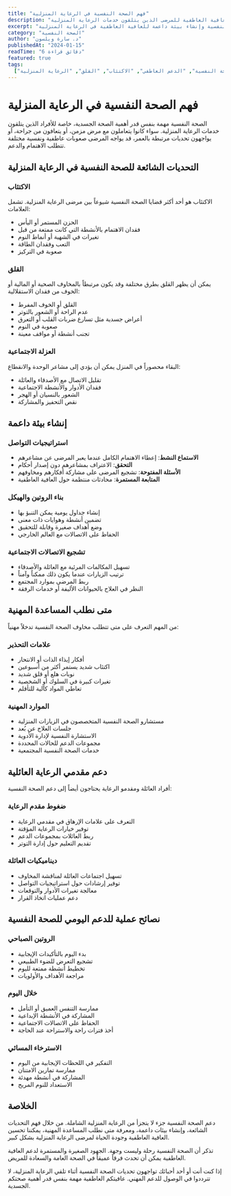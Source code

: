 ```yaml
---
title: "فهم الصحة النفسية في الرعاية المنزلية"
description: "دليل شامل لدعم الصحة النفسية والعافية العاطفية للمرضى الذين يتلقون خدمات الرعاية المنزلية."
excerpt: "تعلم كيفية التعرف على علامات تحديات الصحة النفسية وإنشاء بيئة داعمة للعافية العاطفية في الرعاية المنزلية."
category: "الصحة النفسية"
author: "د. سارة ويلسون"
publishedAt: "2024-01-15"
readTime: "6 دقائق قراءة"
featured: true
tags:
  ["الصحة النفسية", "الدعم العاطفي", "الاكتئاب", "القلق", "الرعاية المنزلية"]
---
```


# فهم الصحة النفسية في الرعاية المنزلية

الصحة النفسية مهمة بنفس قدر أهمية الصحة الجسدية، خاصة للأفراد الذين يتلقون خدمات الرعاية المنزلية. سواء كانوا يتعاملون مع مرض مزمن، أو يتعافون من جراحة، أو يواجهون تحديات مرتبطة بالعمر، قد يواجه المرضى صعوبات عاطفية ونفسية مختلفة تتطلب الاهتمام والدعم.

## التحديات الشائعة للصحة النفسية في الرعاية المنزلية

### الاكتئاب

الاكتئاب هو أحد أكثر قضايا الصحة النفسية شيوعاً بين مرضى الرعاية المنزلية. تشمل العلامات:

- الحزن المستمر أو اليأس
- فقدان الاهتمام بالأنشطة التي كانت ممتعة من قبل
- تغيرات في الشهية أو أنماط النوم
- التعب وفقدان الطاقة
- صعوبة في التركيز

### القلق

يمكن أن يظهر القلق بطرق مختلفة وقد يكون مرتبطاً بالمخاوف الصحية أو المالية أو الخوف من فقدان الاستقلالية:

- القلق أو الخوف المفرط
- عدم الراحة أو الشعور بالتوتر
- أعراض جسدية مثل تسارع ضربات القلب أو التعرق
- صعوبة في النوم
- تجنب أنشطة أو مواقف معينة

### العزلة الاجتماعية

البقاء محصوراً في المنزل يمكن أن يؤدي إلى مشاعر الوحدة والانقطاع:

- تقليل الاتصال مع الأصدقاء والعائلة
- فقدان الأدوار والأنشطة الاجتماعية
- الشعور بالنسيان أو الهجر
- نقص التحفيز والمشاركة

## إنشاء بيئة داعمة

### استراتيجيات التواصل

- **الاستماع النشط**: إعطاء الاهتمام الكامل عندما يعبر المرضى عن مشاعرهم
- **التحقق**: الاعتراف بمشاعرهم دون إصدار أحكام
- **الأسئلة المفتوحة**: تشجيع المرضى على مشاركة أفكارهم ومخاوفهم
- **المتابعة المستمرة**: محادثات منتظمة حول العافية العاطفية

### بناء الروتين والهيكل

- إنشاء جداول يومية يمكن التنبؤ بها
- تضمين أنشطة وهوايات ذات معنى
- وضع أهداف صغيرة وقابلة للتحقيق
- الحفاظ على الاتصالات مع العالم الخارجي

### تشجيع الاتصالات الاجتماعية

- تسهيل المكالمات المرئية مع العائلة والأصدقاء
- ترتيب الزيارات عندما يكون ذلك ممكناً وآمناً
- ربط المرضى بموارد المجتمع
- النظر في العلاج بالحيوانات الأليفة أو خدمات الرفقة

## متى نطلب المساعدة المهنية

من المهم التعرف على متى تتطلب مخاوف الصحة النفسية تدخلاً مهنياً:

### علامات التحذير

- أفكار إيذاء الذات أو الانتحار
- اكتئاب شديد يستمر أكثر من أسبوعين
- نوبات هلع أو قلق شديد
- تغيرات كبيرة في السلوك أو الشخصية
- تعاطي المواد كآلية للتأقلم

### الموارد المهنية

- مستشارو الصحة النفسية المتخصصون في الزيارات المنزلية
- جلسات العلاج عن بُعد
- الاستشارة النفسية لإدارة الأدوية
- مجموعات الدعم للحالات المحددة
- خدمات الصحة النفسية المجتمعية

## دعم مقدمي الرعاية العائلية

أفراد العائلة ومقدمو الرعاية يحتاجون أيضاً إلى دعم الصحة النفسية:

### ضغوط مقدم الرعاية

- التعرف على علامات الإرهاق في مقدمي الرعاية
- توفير خيارات الرعاية المؤقتة
- ربط العائلات بمجموعات الدعم
- تقديم التعليم حول إدارة التوتر

### ديناميكيات العائلة

- تسهيل اجتماعات العائلة لمناقشة المخاوف
- توفير إرشادات حول استراتيجيات التواصل
- معالجة تغيرات الأدوار والتوقعات
- دعم عمليات اتخاذ القرار

## نصائح عملية للدعم اليومي للصحة النفسية

### الروتين الصباحي

- بدء اليوم بالتأكيدات الإيجابية
- تشجيع التعرض للضوء الطبيعي
- تخطيط أنشطة ممتعة لليوم
- مراجعة الأهداف والأولويات

### خلال اليوم

- ممارسة التنفس العميق أو التأمل
- المشاركة في الأنشطة الإبداعية
- الحفاظ على الاتصالات الاجتماعية
- أخذ فترات راحة والاستراحة عند الحاجة

### الاسترخاء المسائي

- التفكير في اللحظات الإيجابية من اليوم
- ممارسة تمارين الامتنان
- المشاركة في أنشطة مهدئة
- الاستعداد للنوم المريح

## الخلاصة

دعم الصحة النفسية جزء لا يتجزأ من الرعاية المنزلية الشاملة. من خلال فهم التحديات الشائعة، وإنشاء بيئات داعمة، ومعرفة متى نطلب المساعدة المهنية، يمكننا تحسين العافية العاطفية وجودة الحياة لمرضى الرعاية المنزلية بشكل كبير.

تذكر أن الصحة النفسية رحلة وليست وجهة. الجهود الصغيرة والمستمرة لدعم العافية العاطفية يمكن أن تحدث فرقاً عميقاً في الصحة العامة والسعادة للمريض.

إذا كنت أنت أو أحد أحبائك تواجهون تحديات الصحة النفسية أثناء تلقي الرعاية المنزلية، لا تترددوا في الوصول للدعم المهني. عافيتكم العاطفية مهمة بنفس قدر أهمية صحتكم الجسدية.
